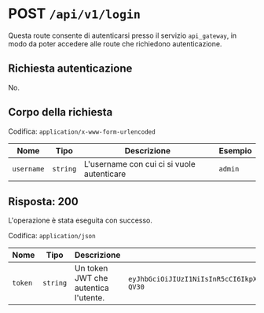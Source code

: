 # POST `/api/v1/login`

Questa route consente di autenticarsi presso il servizio `api_gateway`, in modo da poter accedere alle route che richiedono autenticazione.

## Richiesta autenticazione

No.

## Corpo della richiesta

Codifica: `application/x-www-form-urlencoded`
<!--typst-begin-exclude-->
| Nome | Tipo | Descrizione | Esempio |
|------------ |---------- |-------------------------------------------- |----------- |
| `username` | `string` | L'username con cui ci si vuole autenticare | `admin` |
<!--typst-end-exclude-->
## Risposta: 200

L'operazione è stata eseguita con successo.

Codifica: `application/json`
<!--typst-begin-exclude-->
| Nome | Tipo | Descrizione | Esempio |
|------------ |---------- |-------------------------------------------- |----------- |
| `token` | `string` | Un token JWT che autentica l'utente. | `eyJhbGciOiJIUzI1NiIsInR5cCI6IkpXVCJ9.eyJzdWIiOiIxMjM0NTY3ODkwIiwibmFtZSI6IkpvaG4gRG9lIiwiYWRtaW4iOnRydWUsImlhdCI6MTUxNjIzOTAyMn0.KMUFsIDTnFmyG3nMiGM6H9FNFUROf3wh7SmqJp-QV30` |
<!--typst-end-exclude-->
